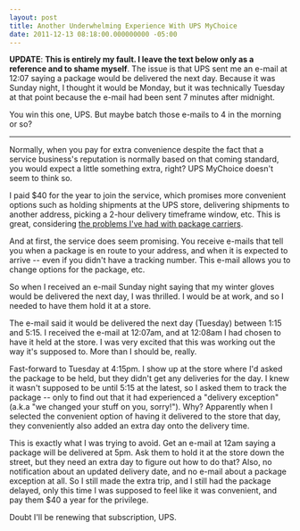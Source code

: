 ```yaml
---
layout: post
title: Another Underwhelming Experience With UPS MyChoice
date: 2011-12-13 08:18:00.000000000 -05:00
---
```

**UPDATE**: **This is entirely my fault. I leave the text below only as a reference and to shame myself**. The issue is that UPS sent me an e-mail at 12:07 saying a package would be delivered the next day. Because it was Sunday night, I thought it would be Monday, but it was technically Tuesday at that point because the e-mail had been sent 7 minutes after midnight.

You win this one, UPS. But maybe batch those e-mails to 4 in the morning or so?

---
Normally, when you pay for extra convenience despite the fact that a service business's reputation is normally based on that coming standard, you would expect a little something extra, right? UPS MyChoice doesn't seem to think so.

I paid $40 for the year to join the service, which promises more convenient options such as holding shipments at the UPS store, delivering shipments to another address, picking a 2-hour delivery timeframe window, etc. This is great, considering [the problems I've had with package carriers](http://skwordpresstoghost.azurewebsites.net/?p=1251).

And at first, the service does seem promising. You receive e-mails that tell you when a package is en route to your address, and when it is expected to arrive -- even if you didn't have a tracking number. This e-mail allows you to change options for the package, etc.

So when I received an e-mail Sunday night saying that my winter gloves would be delivered the next day, I was thrilled. I would be at work, and so I needed to have them hold it at a store.

The e-mail said it would be delivered the next day (Tuesday) between 1:15 and 5:15. I received the e-mail at 12:07am, and at 12:08am I had chosen to have it held at the store. I was very excited that this was working out the way it's supposed to. More than I should be, really.

Fast-forward to Tuesday at 4:15pm. I show up at the store where I'd asked the package to be held, but they didn't get any deliveries for the day. I knew it wasn't supposed to be until 5:15 at the latest, so I asked them to track the package -- only to find out that it had experienced a "delivery exception" (a.k.a "we changed your stuff on you, sorry!"). Why? Apparently when I selected the convenient option of having it delivered to the store that day, they conveniently also added an extra day onto the delivery time.

This is exactly what I was trying to avoid. Get an e-mail at 12am saying a package will be delivered at 5pm. Ask them to hold it at the store down the street, but they need an extra day to figure out how to do that? Also, no notification about an updated delivery date, and no e-mail about a package exception at all. So I still made the extra trip, and I still had the package delayed, only this time I was supposed to feel like it was convenient, and pay them $40 a year for the privilege.

Doubt I'll be renewing that subscription, UPS.
